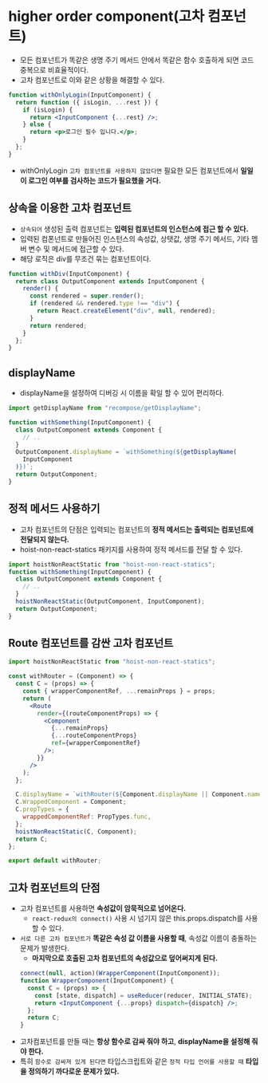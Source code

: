 # higher order component(고차 컴포넌트)

- 모든 컴포넌트가 똑같은 생명 주기 메서드 안에서 똑같은 함수 호출하게 되면 코드 중복으로 비효율적이다.
- 고차 컴포넌트로 이와 같은 상황을 해결할 수 있다.

```jsx
function withOnlyLogin(InputComponent) {
  return function ({ isLogin, ...rest }) {
    if (isLogin) {
      return <InputComponent {...rest} />;
    } else {
      return <p>로그인 필수 입니다.</p>;
    }
  };
}
```

- withOnlyLogin `고차 컴포넌트를 사용하지 않았다면` 필요한 모든 컴포넌트에서 **일일이 로그인 여부를 검사하는 코드가 필요했을 거다.**

## 상속을 이용한 고차 컴포넌트

- `상속되어` 생성된 출력 컴포넌트는 **입력된 컴포넌트의 인스턴스에 접근 할 수 있다.**
- 입력된 컴폰넌트로 만들어진 인스턴스의 속성값, 상탯값, 생명 주기 메서드, 기타 멤버 변수 및 메서드에 접근할 수 있다.
- 해당 로직은 div를 무조건 묶는 컴포넌트이다.

```jsx
function withDiv(InputComponent) {
  return class OutputComponent extends InputComponent {
    render() {
      const rendered = super.render();
      if (rendered && rendered.type !== "div") {
        return React.createElement("div", null, rendered);
      }
      return rendered;
    }
  };
}
```

## displayName

- displayName을 설정하여 디버깅 시 이름을 확일 할 수 있어 편리하다.

```jsx
import getDisplayName from "recompose/getDisplayName";

function withSomething(InputComponent) {
  class OutputComponent extends Component {
    // ..
  }
  OutputComponent.displayName = `withSomething(${getDisplayName(
    InputComponent
  )})`;
  return OutputComponent;
}
```

## 정적 메서드 사용하기

- 고차 컴포넌트의 단점은 입력되는 컴포넌트의 **정적 메서드는 출력되는 컴포넌트에 전달되지 않는다.**
- hoist-non-react-statics 패키지를 사용하여 정적 메서드를 전달 할 수 있다.

```jsx
import hoistNonReactStatic from "hoist-non-react-statics";
function withSomething(InputComponent) {
  class OutputComponent extends Component {
    // ..
  }
  hoistNonReactStatic(OutputComponent, InputComponent);
  return OutputComponent;
}
```

## Route 컴포넌트를 감싼 고차 컴포넌트

```jsx
import hoistNonReactStatic from "hoist-non-react-statics";

const withRouter = (Component) => {
  const C = (props) => {
    const { wrapperComponentRef, ...remainProps } = props;
    return (
      <Route
        render={(routeComponentProps) => {
          <Component
            {...remainProps}
            {...routeComponentProps}
            ref={wrapperComponentRef}
          />;
        }}
      />
    );
  };

  C.displayName = `withRouter(${Component.displayName || Component.name})`;
  C.WrappedComponent = Component;
  C.propTypes = {
    wrappedComponentRef: PropTypes.func,
  };
  hoistNonReactStatic(C, Component);
  return C;
};

export default withRouter;
```

## 고차 컴포넌트의 단점

- 고차 컴포넌트를 사용하면 **속성값이 암묵적으로 넘어온다.**
  - `react-redux의 connect()` 사용 시 넘기지 않은 this.props.dispatch를 사용할 수 있다.
- `서로 다른 고차 컴포넌트가` **똑같은 속성 값 이름을 사용할 때**, 속성값 이름이 충돌하는 문제가 발생한다.
  - **마지막으로 호출된 고차 컴포넌트의 속성값으로 덮어써지게 된다.**
  ```jsx
  connect(null, action)(WrapperComponent(InputComponent));
  function WrapperComponent(InputComponent) {
    const C = (props) => {
      const [state, dispatch] = useReducer(reducer, INITIAL_STATE);
      return <InputComponent {...props} dispatch={dispatch} />;
    };
    return C;
  }
  ```
- 고차컴포넌트를 만들 때는 **항상 함수로 감싸 줘야 하고**, **displayName을 설정해 줘야 한다.**
- 특히 `함수로 감싸져 있게 된다면` 타입스크립트와 같은 `정적 타입 언어를 사용할 때` **타입을 정의하기 까다로운 문제가 있다.**
